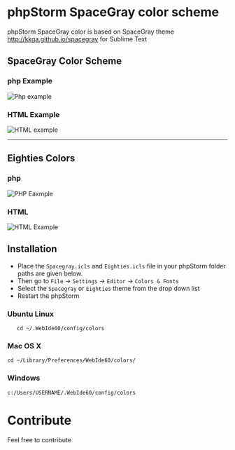 phpStorm SpaceGray color scheme
==================

phpStorm SpaceGray color is based on SpaceGray theme http://kkga.github.io/spacegray for Sublime Text

## SpaceGray Color Scheme ##

### php Example ###
![Php example](http://i.imgur.com/7Xakbf7.png)

### HTML Example ###
![HTML example](http://i.imgur.com/6pcqHd8.jpg)

----------

## Eighties Colors ##

### php ###
![PHP Eaxmple](http://i.imgur.com/skYhiZ1.png)

### HTML ###

![HTML Example](http://i.imgur.com/jPojgTx.png)
## Installation ##

- Place the `Spacegray.icls` and `Eighties.icls` file in your phpStorm folder paths are given below. 
- Then go to `File` -> `Settings` -> `Editor` -> `Colors & Fonts`
- Select the `Spacegray` or `Eighties` theme from the drop down list
- Restart the phpStorm


### Ubuntu Linux ###
       cd ~/.WebIde60/config/colors

### Mac OS X ###

    cd ~/Library/Preferences/WebIde60/colors/

### Windows ###

    c:/Users/USERNAME/.WebIde60/config/colors

# Contribute #

Feel free to contribute 
